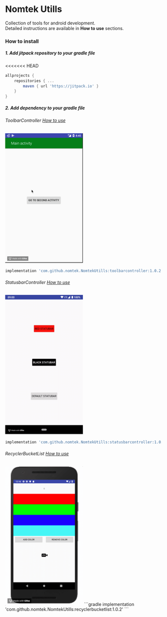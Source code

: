 
# Nomtek Utills  
Collection of tools for android development.  
Detailed instructions are available in **How to use** sections.  
  
### How to install  
##### 1. Add jitpack repository to your gradle file 
<<<<<<< HEAD
```gradle  
allprojects {  
	repositories { ... 
		maven { url 'https://jitpack.io' } 
	} 
}
 ```  
  
##### 2. Add dependency to your gradle file  
  
###### ToolbarController  [How to use](https://github.com/nomtek/NomtekUtills/blob/master/toolbarcontroller/README.md)  
  
<img src="./resources/app.gif" width="250">  
  
```gradle  
implementation 'com.github.nomtek.NomtekUtills:toolbarcontroller:1.0.2'  
```   
###### StatusbarController  [How to use](https://github.com/nomtek/NomtekUtills/blob/master/statusbarcontroller/README.md) 
  
<img src="./resources/statusbar.gif" width="250">  
  
```gradle  
implementation 'com.github.nomtek.NomtekUtills:statusbarcontroller:1.0.2'  
```

###### RecyclerBucketList  [How to use](https://github.com/nomtek/NomtekUtills/blob/master/recyclerbucketlist/README.md)

<img src="./resources/recycler_bucket.gif" width="250">
```gradle
implementation 'com.github.nomtek.NomtekUtills:recyclerbucketlist:1.0.2'
```


